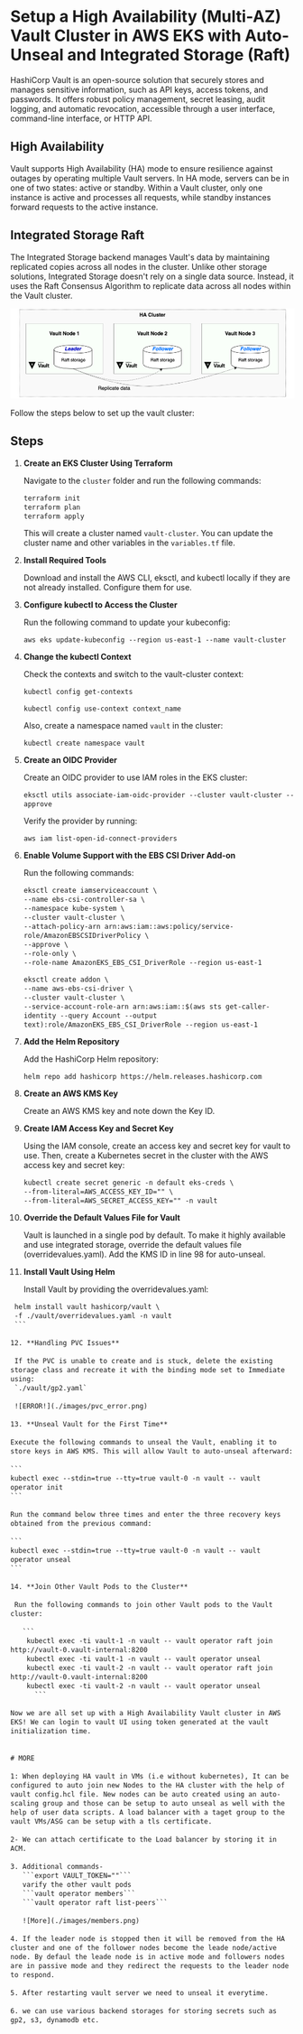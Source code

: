 # Setup a High Availability (Multi-AZ) Vault Cluster in AWS EKS with Auto-Unseal and Integrated Storage (Raft)

HashiCorp Vault is an open-source solution that securely stores and manages sensitive information, such as API keys, access tokens, and passwords. It offers robust policy management, secret leasing, audit logging, and automatic revocation, accessible through a user interface, command-line interface, or HTTP API.

## High Availability

Vault supports High Availability (HA) mode to ensure resilience against outages by operating multiple Vault servers. In HA mode, servers can be in one of two states: active or standby. Within a Vault cluster, only one instance is active and processes all requests, while standby instances forward requests to the active instance.

## Integrated Storage Raft

The Integrated Storage backend manages Vault's data by maintaining replicated copies across all nodes in the cluster. Unlike other storage solutions, Integrated Storage doesn't rely on a single data source. Instead, it uses the Raft Consensus Algorithm to replicate data across all nodes within the Vault cluster.

![Architecture](./images/architecture.png)

Follow the steps below to set up the vault cluster:

## Steps

1. **Create an EKS Cluster Using Terraform**

   Navigate to the `cluster` folder and run the following commands:

   ```
   terraform init
   terraform plan
   terraform apply
   ```

   This will create a cluster named `vault-cluster`. You can update the cluster name and other variables in the `variables.tf` file.

2. **Install Required Tools**

   Download and install the AWS CLI, eksctl, and kubectl locally if they are not already installed. Configure them for use.

3. **Configure kubectl to Access the Cluster**

   Run the following command to update your kubeconfig:

   ```
   aws eks update-kubeconfig --region us-east-1 --name vault-cluster
   ```

4. **Change the kubectl Context**

   Check the contexts and switch to the vault-cluster context:

   ```
   kubectl config get-contexts
   ```

   ```
   kubectl config use-context context_name
   ```

   Also, create a namespace named `vault` in the cluster:

   ```
   kubectl create namespace vault
   ```

5. **Create an OIDC Provider**

   Create an OIDC provider to use IAM roles in the EKS cluster:

   ```
   eksctl utils associate-iam-oidc-provider --cluster vault-cluster --approve
   ```

   Verify the provider by running:

   ```
   aws iam list-open-id-connect-providers
   ```

6. **Enable Volume Support with the EBS CSI Driver Add-on**

   Run the following commands:

   ```
   eksctl create iamserviceaccount \
   --name ebs-csi-controller-sa \
   --namespace kube-system \
   --cluster vault-cluster \
   --attach-policy-arn arn:aws:iam::aws:policy/service-role/AmazonEBSCSIDriverPolicy \
   --approve \
   --role-only \
   --role-name AmazonEKS_EBS_CSI_DriverRole --region us-east-1
   ```

   ```
   eksctl create addon \
   --name aws-ebs-csi-driver \
   --cluster vault-cluster \
   --service-account-role-arn arn:aws:iam::$(aws sts get-caller-identity --query Account --output text):role/AmazonEKS_EBS_CSI_DriverRole --region us-east-1
   ```

7. **Add the Helm Repository**

   Add the HashiCorp Helm repository:

   ```
   helm repo add hashicorp https://helm.releases.hashicorp.com
   ```

8. **Create an AWS KMS Key**

   Create an AWS KMS key and note down the Key ID.

9. **Create IAM Access Key and Secret Key**

   Using the IAM console, create an access key and secret key for vault to use. Then, create a Kubernetes secret in the cluster with the AWS access key and secret key:

   ```
   kubectl create secret generic -n default eks-creds \
   --from-literal=AWS_ACCESS_KEY_ID="" \
   --from-literal=AWS_SECRET_ACCESS_KEY="" -n vault
   ```

10. **Override the Default Values File for Vault**

    Vault is launched in a single pod by default. To make it highly available and use integrated storage, override the default values file (overridevalues.yaml). Add the KMS ID in line 98 for auto-unseal.

11. **Install Vault Using Helm**

    Install Vault by providing the overridevalues.yaml:

````
 helm install vault hashicorp/vault \
 -f ./vault/overridevalues.yaml -n vault
 ```

12. **Handling PVC Issues**

 If the PVC is unable to create and is stuck, delete the existing storage class and recreate it with the binding mode set to Immediate using:
 `./vault/gp2.yaml`

 ![ERROR!](./images/pvc_error.png)

13. **Unseal Vault for the First Time**

Execute the following commands to unseal the Vault, enabling it to store keys in AWS KMS. This will allow Vault to auto-unseal afterward:

```
kubectl exec --stdin=true --tty=true vault-0 -n vault -- vault operator init
```

Run the command below three times and enter the three recovery keys obtained from the previous command:

```
kubectl exec --stdin=true --tty=true vault-0 -n vault -- vault operator unseal
```

14. **Join Other Vault Pods to the Cluster**

 Run the following commands to join other Vault pods to the Vault cluster:

   ```
    kubectl exec -ti vault-1 -n vault -- vault operator raft join http://vault-0.vault-internal:8200
    kubectl exec -ti vault-1 -n vault -- vault operator unseal
    kubectl exec -ti vault-2 -n vault -- vault operator raft join http://vault-0.vault-internal:8200
    kubectl exec -ti vault-2 -n vault -- vault operator unseal
      ```

Now we are all set up with a High Availability Vault cluster in AWS EKS! We can login to vault UI using token generated at the vault initialization time.


# MORE

1: When deploying HA vault in VMs (i.e without kubernetes), It can be configured to auto join new Nodes to the HA cluster with the help of vault config.hcl file. New nodes can be auto created using an auto-scaling group and those can be setup to auto unseal as well with the help of user data scripts. A load balancer with a taget group to the vault VMs/ASG can be setup with a tls certificate.

2- We can attach certificate to the Load balancer by storing it in ACM.

3. Additional commands-
   ```export VAULT_TOKEN=""```
   varify the other vault pods
   ```vault operator members```
   ```vault operator raft list-peers```

   ![More](./images/members.png)

4. If the leader node is stopped then it will be removed from the HA cluster and one of the follower nodes become the leade node/active node. By defaul the leade node is in active mode and followers nodes are in passive mode and they redirect the requests to the leader node to respond.

5. After restarting vault server we need to unseal it everytime.

6. we can use various backend storages for storing secrets such as gp2, s3, dynamodb etc.
